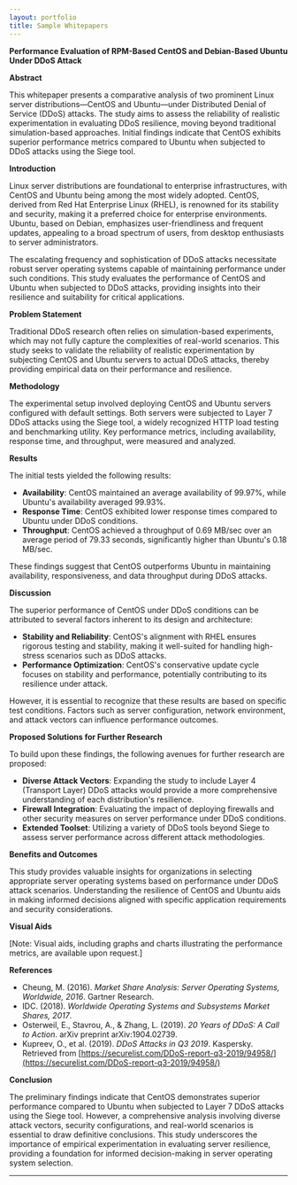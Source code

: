 ```yaml
---
layout: portfolio
title: Sample Whitepapers
---
```


**Performance Evaluation of RPM-Based CentOS and Debian-Based Ubuntu Under DDoS Attack**

**Abstract**

This whitepaper presents a comparative analysis of two prominent Linux server distributions—CentOS and Ubuntu—under Distributed Denial of Service (DDoS) attacks. The study aims to assess the reliability of realistic experimentation in evaluating DDoS resilience, moving beyond traditional simulation-based approaches. Initial findings indicate that CentOS exhibits superior performance metrics compared to Ubuntu when subjected to DDoS attacks using the Siege tool.

**Introduction**

Linux server distributions are foundational to enterprise infrastructures, with CentOS and Ubuntu being among the most widely adopted. CentOS, derived from Red Hat Enterprise Linux (RHEL), is renowned for its stability and security, making it a preferred choice for enterprise environments. Ubuntu, based on Debian, emphasizes user-friendliness and frequent updates, appealing to a broad spectrum of users, from desktop enthusiasts to server administrators.

The escalating frequency and sophistication of DDoS attacks necessitate robust server operating systems capable of maintaining performance under such conditions. This study evaluates the performance of CentOS and Ubuntu when subjected to DDoS attacks, providing insights into their resilience and suitability for critical applications.

**Problem Statement**

Traditional DDoS research often relies on simulation-based experiments, which may not fully capture the complexities of real-world scenarios. This study seeks to validate the reliability of realistic experimentation by subjecting CentOS and Ubuntu servers to actual DDoS attacks, thereby providing empirical data on their performance and resilience.

**Methodology**

The experimental setup involved deploying CentOS and Ubuntu servers configured with default settings. Both servers were subjected to Layer 7 DDoS attacks using the Siege tool, a widely recognized HTTP load testing and benchmarking utility. Key performance metrics, including availability, response time, and throughput, were measured and analyzed.

**Results**

The initial tests yielded the following results:

- **Availability**: CentOS maintained an average availability of 99.97%, while Ubuntu's availability averaged 99.93%.
- **Response Time**: CentOS exhibited lower response times compared to Ubuntu under DDoS conditions.
- **Throughput**: CentOS achieved a throughput of 0.69 MB/sec over an average period of 79.33 seconds, significantly higher than Ubuntu's 0.18 MB/sec.

These findings suggest that CentOS outperforms Ubuntu in maintaining availability, responsiveness, and data throughput during DDoS attacks.

**Discussion**

The superior performance of CentOS under DDoS conditions can be attributed to several factors inherent to its design and architecture:

- **Stability and Reliability**: CentOS's alignment with RHEL ensures rigorous testing and stability, making it well-suited for handling high-stress scenarios such as DDoS attacks.
- **Performance Optimization**: CentOS's conservative update cycle focuses on stability and performance, potentially contributing to its resilience under attack.

However, it is essential to recognize that these results are based on specific test conditions. Factors such as server configuration, network environment, and attack vectors can influence performance outcomes.

**Proposed Solutions for Further Research**

To build upon these findings, the following avenues for further research are proposed:

- **Diverse Attack Vectors**: Expanding the study to include Layer 4 (Transport Layer) DDoS attacks would provide a more comprehensive understanding of each distribution's resilience.
- **Firewall Integration**: Evaluating the impact of deploying firewalls and other security measures on server performance under DDoS conditions.
- **Extended Toolset**: Utilizing a variety of DDoS tools beyond Siege to assess server performance across different attack methodologies.

**Benefits and Outcomes**

This study provides valuable insights for organizations in selecting appropriate server operating systems based on performance under DDoS attack scenarios. Understanding the resilience of CentOS and Ubuntu aids in making informed decisions aligned with specific application requirements and security considerations.

**Visual Aids**

[Note: Visual aids, including graphs and charts illustrating the performance metrics, are available upon request.]

**References**

- Cheung, M. (2016). *Market Share Analysis: Server Operating Systems, Worldwide, 2016*. Gartner Research.
- IDC. (2018). *Worldwide Operating Systems and Subsystems Market Shares, 2017*.
- Osterweil, E., Stavrou, A., & Zhang, L. (2019). *20 Years of DDoS: A Call to Action*. arXiv preprint arXiv:1904.02739.
- Kupreev, O., et al. (2019). *DDoS Attacks in Q3 2019*. Kaspersky. Retrieved from [https://securelist.com/DDoS-report-q3-2019/94958/](https://securelist.com/DDoS-report-q3-2019/94958/)

**Conclusion**

The preliminary findings indicate that CentOS demonstrates superior performance compared to Ubuntu when subjected to Layer 7 DDoS attacks using the Siege tool. However, a comprehensive analysis involving diverse attack vectors, security configurations, and real-world scenarios is essential to draw definitive conclusions. This study underscores the importance of empirical experimentation in evaluating server resilience, providing a foundation for informed decision-making in server operating system selection.

--- 